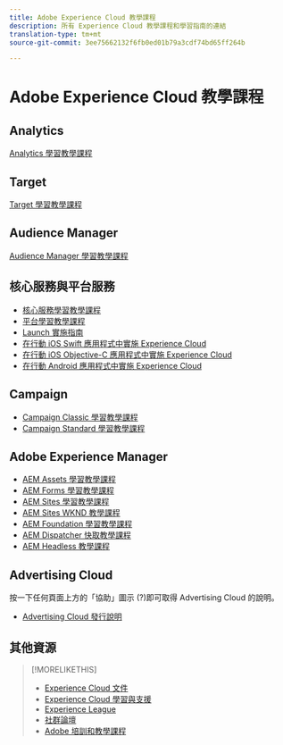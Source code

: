 ```yaml
---
title: Adobe Experience Cloud 教學課程
description: 所有 Experience Cloud 教學課程和學習指南的連結
translation-type: tm+mt
source-git-commit: 3ee75662132f6fb0ed01b79a3cdf74bd65ff264b

---
```



# Adobe Experience Cloud 教學課程

## Analytics

[Analytics 學習教學課程](https://docs.adobe.com/content/help/en/analytics-learn/tutorials/overview.html)

## Target

[Target 學習教學課程](https://docs.adobe.com/content/help/en/target-learn/tutorials/overview.html)

## Audience Manager

[Audience Manager 學習教學課程](https://docs.adobe.com/content/help/en/audience-manager-learn/tutorials/overview.html)

## 核心服務與平台服務

* [核心服務學習教學課程](https://docs.adobe.com/content/help/en/core-services-learn/tutorials/overview.html)
* [平台學習教學課程](https://docs.adobe.com/content/help/en/platform-learn/tutorials/overview.html)
* [Launch 實施指南](https://docs.adobe.com/content/help/en/core-services-learn/implementing-in-websites-with-launch/index.html)
* [在行動 iOS Swift 應用程式中實施 Experience Cloud](https://docs.adobe.com/content/help/en/core-services-learn/implementing-in-mobile-ios-swift-apps-with-launch/index.html)
* [在行動 iOS Objective-C 應用程式中實施 Experience Cloud](https://docs.adobe.com/content/help/en/core-services-learn/implementing-in-mobile-ios-objective-c-apps-with-launch/index.html)
* [在行動 Android 應用程式中實施 Experience Cloud](https://docs.adobe.com/content/help/en/core-services-learn/implementing-in-mobile-android-apps-with-launch/index.html)

## Campaign

* [Campaign Classic 學習教學課程](https://docs.adobe.com/content/help/en/campaign-classic-learn/tutorials/overview.html)
* [Campaign Standard 學習教學課程](https://docs.adobe.com/content/help/en/campaign-standard-learn/tutorials/overview.html)

## Adobe Experience Manager

* [AEM Assets 學習教學課程](https://docs.adobe.com/content/help/en/experience-manager-learn/assets/overview.html)
* [AEM Forms 學習教學課程](https://docs.adobe.com/content/help/en/experience-manager-learn/forms/overview.html)
* [AEM Sites 學習教學課程](https://docs.adobe.com/content/help/en/experience-manager-learn/sites/overview.html)
* [AEM Sites WKND 教學課程](https://docs.adobe.com/content/help/en/experience-manager-learn/getting-started-wknd-tutorial-develop/overview.html)
* [AEM Foundation 學習教學課程](https://docs.adobe.com/content/help/en/experience-manager-learn/assets/overview.html)
* [AEM Dispatcher 快取教學課程](https://docs.adobe.com/content/help/en/experience-manager-learn/dispatcher-tutorial/overview.html)
* [AEM Headless 教學課程](https://docs.adobe.com/content/help/en/experience-manager-learn/getting-started-with-aem-headless/overview.html)

## Advertising Cloud

按一下任何頁面上方的「協助」圖示 (?)即可取得 Advertising Cloud 的說明。

* [Advertising Cloud 發行說明](https://docs.adobe.com/content/help/en/release-notes/experience-cloud/current.html#adcloud)

## 其他資源

> [!MORELIKETHIS]
>
>* [Experience Cloud 文件](https://docs.adobe.com/content/help/en/experience-cloud/user-guides/home.html)
>* [Experience Cloud 學習與支援](https://helpx.adobe.com/support/experience-cloud.html)
>* [Experience League](https://experienceleague.adobe.com/)
>* [社群論壇](https://forums.adobe.com/community/experience-cloud/)
>* [Adobe 培訓和教學課程](https://helpx.adobe.com/learning.html?promoid=KAUDK)

